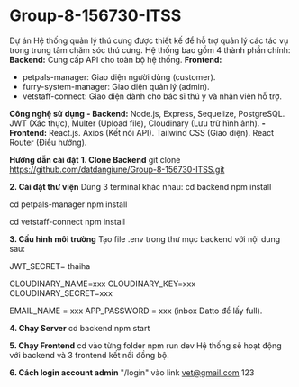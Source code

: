 # Group-8-156730-ITSS
Dự án Hệ thống quản lý thú cưng được thiết kế để hỗ trợ quản lý các tác vụ trong trung tâm chăm sóc thú cưng. Hệ thống bao gồm 4 thành phần chính:
**Backend:** Cung cấp API cho toàn bộ hệ thống.
**Frontend:**
- petpals-manager: Giao diện người dùng (customer).
- furry-system-manager: Giao diện quản lý (admin).
- vetstaff-connect: Giao diện dành cho bác sĩ thú y và nhân viên hỗ trợ.

**Công nghệ sử dụng**
**- Backend:**
Node.js, Express, Sequelize, PostgreSQL.
JWT (Xác thực), Multer (Upload file), Cloudinary (Lưu trữ hình ảnh).
**- Frontend:**
React.js.
Axios (Kết nối API).
Tailwind CSS (Giao diện).
React Router (Điều hướng).

**Hướng dẫn cài đặt**
**1. Clone Backend**
git clone https://github.com/datdangiune/Group-8-156730-ITSS.git

**2. Cài đặt thư viện**
Dùng 3 terminal khác nhau:
cd backend
npm install

cd petpals-manager
npm install

cd vetstaff-connect
npm install

**3. Cấu hình môi trường**
Tạo file .env trong thư mục backend với nội dung sau:

JWT_SECRET= thaiha

CLOUDINARY_NAME=xxx
CLOUDINARY_KEY=xxx
CLOUDINARY_SECRET=xxx

EMAIL_NAME = xxx
APP_PASSWORD = xxx
(inbox Datto để lấy full).

**4. Chạy Server**
cd backend
npm start

**5. Chạy Frontend**
cd vào từng folder
npm run dev
Hệ thống sẽ hoạt động với backend và 3 frontend kết nối đồng bộ.

**6. Cách login account admin**
"/login" vào link 
vet@gmail.com
123

